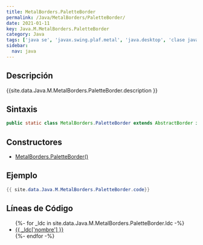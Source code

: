 ```yaml
---
title: MetalBorders.PaletteBorder
permalink: /Java/MetalBorders/PaletteBorder/
date: 2021-01-11
key: Java.M.MetalBorders.PaletteBorder
category: Java
tags: ['java se', 'javax.swing.plaf.metal', 'java.desktop', 'clase java', 'Java 1.3']
sidebar: 
  nav: java
---
```


## Descripción
{{site.data.Java.M.MetalBorders.PaletteBorder.description }}

## Sintaxis
~~~java
public static class MetalBorders.PaletteBorder extends AbstractBorder implements UIResource
~~~

## Constructores
* [MetalBorders.PaletteBorder()](/Java/MetalBorders/PaletteBorder/MetalBorders/PaletteBorder/)

## Ejemplo
~~~java
{{ site.data.Java.M.MetalBorders.PaletteBorder.code}}
~~~

## Líneas de Código
<ul>
{%- for _ldc in site.data.Java.M.MetalBorders.PaletteBorder.ldc -%}
   <li>
       <a href="{{_ldc['url'] }}">{{ _ldc['nombre'] }}</a>
   </li>
{%- endfor -%}
</ul>
